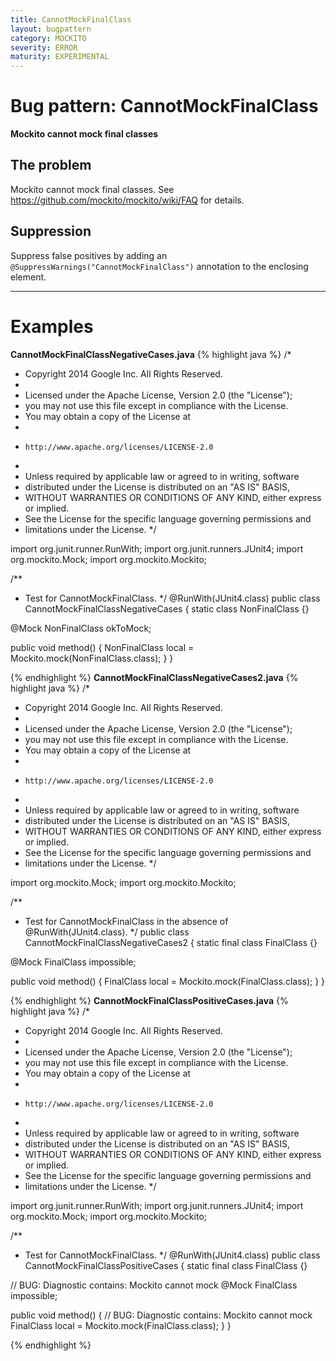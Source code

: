 ```yaml
---
title: CannotMockFinalClass
layout: bugpattern
category: MOCKITO
severity: ERROR
maturity: EXPERIMENTAL
---
```


# Bug pattern: CannotMockFinalClass
__Mockito cannot mock final classes__

## The problem
Mockito cannot mock final classes. See https://github.com/mockito/mockito/wiki/FAQ for details.

## Suppression
Suppress false positives by adding an `@SuppressWarnings("CannotMockFinalClass")` annotation to the enclosing element.

----------

# Examples
__CannotMockFinalClassNegativeCases.java__
{% highlight java %}
/*
 * Copyright 2014 Google Inc. All Rights Reserved.
 *
 * Licensed under the Apache License, Version 2.0 (the "License");
 * you may not use this file except in compliance with the License.
 * You may obtain a copy of the License at
 *
 *     http://www.apache.org/licenses/LICENSE-2.0
 *
 * Unless required by applicable law or agreed to in writing, software
 * distributed under the License is distributed on an "AS IS" BASIS,
 * WITHOUT WARRANTIES OR CONDITIONS OF ANY KIND, either express or implied.
 * See the License for the specific language governing permissions and
 * limitations under the License.
 */

import org.junit.runner.RunWith;
import org.junit.runners.JUnit4;
import org.mockito.Mock;
import org.mockito.Mockito;

/**
 * Test for CannotMockFinalClass.
 */
@RunWith(JUnit4.class)
public class CannotMockFinalClassNegativeCases {
  static class NonFinalClass {}
  
  @Mock NonFinalClass okToMock;
  
  public void method() {
    NonFinalClass local = Mockito.mock(NonFinalClass.class);
  }
}

{% endhighlight %}
__CannotMockFinalClassNegativeCases2.java__
{% highlight java %}
/*
 * Copyright 2014 Google Inc. All Rights Reserved.
 *
 * Licensed under the Apache License, Version 2.0 (the "License");
 * you may not use this file except in compliance with the License.
 * You may obtain a copy of the License at
 *
 *     http://www.apache.org/licenses/LICENSE-2.0
 *
 * Unless required by applicable law or agreed to in writing, software
 * distributed under the License is distributed on an "AS IS" BASIS,
 * WITHOUT WARRANTIES OR CONDITIONS OF ANY KIND, either express or implied.
 * See the License for the specific language governing permissions and
 * limitations under the License.
 */

import org.mockito.Mock;
import org.mockito.Mockito;

/**
 * Test for CannotMockFinalClass in the absence of @RunWith(JUnit4.class).
 */
public class CannotMockFinalClassNegativeCases2 {
  static final class FinalClass {}

  @Mock FinalClass impossible;
  
  public void method() {
    FinalClass local = Mockito.mock(FinalClass.class);
  }
}

{% endhighlight %}
__CannotMockFinalClassPositiveCases.java__
{% highlight java %}
/*
 * Copyright 2014 Google Inc. All Rights Reserved.
 *
 * Licensed under the Apache License, Version 2.0 (the "License");
 * you may not use this file except in compliance with the License.
 * You may obtain a copy of the License at
 *
 *     http://www.apache.org/licenses/LICENSE-2.0
 *
 * Unless required by applicable law or agreed to in writing, software
 * distributed under the License is distributed on an "AS IS" BASIS,
 * WITHOUT WARRANTIES OR CONDITIONS OF ANY KIND, either express or implied.
 * See the License for the specific language governing permissions and
 * limitations under the License.
 */

import org.junit.runner.RunWith;
import org.junit.runners.JUnit4;
import org.mockito.Mock;
import org.mockito.Mockito;

/**
 * Test for CannotMockFinalClass.
 */
@RunWith(JUnit4.class)
public class CannotMockFinalClassPositiveCases {
  static final class FinalClass {}
  
  // BUG: Diagnostic contains: Mockito cannot mock
  @Mock FinalClass impossible;
  
  public void method() {
    // BUG: Diagnostic contains: Mockito cannot mock
    FinalClass local = Mockito.mock(FinalClass.class);
  }
}

{% endhighlight %}
